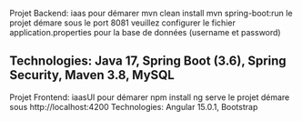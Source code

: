 Projet Backend: iaas
pour démarer
mvn clean install
mvn spring-boot:run
le projet démare sous le port 8081
veuillez configurer le fichier application.properties pour la base de données (username et password)

Technologies: Java 17, Spring Boot (3.6), Spring Security, Maven 3.8, MySQL 
----------------------------------------------------------------------------------------------------------------

Projet Frontend: iaasUI
pour démarer
npm install
ng serve
le projet démare sous http://localhost:4200
Technologies: Angular 15.0.1, Bootstrap
